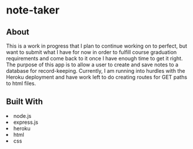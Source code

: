 # note-taker

## About

This is a work in progress that I plan to continue working on to perfect, but want to submit what I have for now in order to fulfill course graduation requirements and come back to it once I have enough time to get it right. The purpose of this app is to allow a user to create and save notes to a database for record-keeping. Currently, I am running into hurdles with the Heroku deployment and have work left to do creating routes for GET paths to html files.

## Built With

<li>node.js</li>
<li>express.js</li>
<li>heroku</li>
<li>html</li>
<li>css</li>
